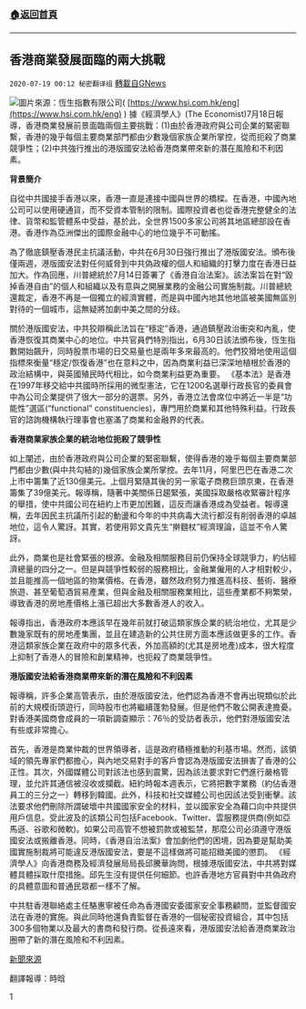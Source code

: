 ###  [:house:返回首頁](https://github.com/ourhimalayas/txt)
---

## 香港商業發展面臨的兩大挑戰
`2020-07-19 00:12 秘密翻译组` [轉載自GNews](https://gnews.org/zh-hant/269223/)

![](https://s3.amazonaws.com/gnews-media-offload/wp-content/uploads/2020/07/19000500/1-90.png)圖片來源：恆生指數有限公司( [https://www.hsi.com.hk/eng](https://www.hsi.com.hk/eng) ) 
據《經濟學人》(The Economist)7月18日報導，香港商業發展前景面臨兩個主要挑戰：(1)由於香港政府與公司企業的緊密聯繫，香港的幾乎每個主要商業部門都由少數幾個家族企業所掌控，從而扼殺了商業競爭性；(2)中共強行推出的港版國安法給香港商業帶來新的潛在風險和不利因素。

**背景簡介**

自從中共國接手香港以來，香港一直是連接中國與世界的橋樑。在香港，中國內地公司可以使用硬通貨，而不受資本管制的限制。國際投資者也從香港完整健全的法律、貨幣和監管體系中受益，基於此，全世界1500多家公司將其地區總部設在香港。香港作為亞洲傑出的國際金融中心的地位幾乎不可動搖。

為了徹底鎮壓香港民主抗議活動，中共在6月30日強行推出了港版國安法。頒布後僅兩週，港版國安法對任何威脅到中共偽政權的個人和組織的打擊力度在香港日益加大。作為回應，川普總統於7月14日簽署了《香港自治法案》。該法案旨在對“毀掉香港自由”的個人和組織以及有意與之開展業務的金融公司實施制裁。川普總統還裁定，香港不再是一個獨立的經濟實體，而是與中國內地其他地區被美國無區別對待的一個城市，這無疑將加劇中美之間的分歧。

關於港版國安法，中共狡辯稱此法旨在“穩定”香港，通過鎮壓政治衝突和內亂，使香港恢復其商業中心的地位。中共官員們特別指出，6月30日該法頒布後，恆生指數開始飆升，同時股票市場的日交易量也是兩年多來最高的。他們狡猾地使用這個指標來衡量“穩定/恢復香港”也在意料之中，因為商業利益已深深地植根於香港的政治結構中，與英國殖民時代相比，如今商業利益更為重要。 《基本法》是香港在1997年移交給中共國時所採用的微型憲法，它在1200名選舉行政長官的委員會中為公司企業提供了很大一部分的選票。另外，香港立法會席位中將近一半是“功能性”選區(“functional” constituencies)，專門用於商業和其他特殊利益。行政長官的諮詢機構執行理事會也塞滿了商業和金融界的代表。

**香港商業家族企業的統治地位扼殺了競爭性**

如上闡述，由於香港政府與公司企業的緊密聯繫，使得香港的幾乎每個主要商業部門都由少數(與中共勾結的)幾個家族企業所掌控。去年11月，阿里巴巴在香港二次上市中籌集了近130億美元。上個月緊隨其後的另一家電子商務巨頭京東，在香港籌集了39億美元。報導稱，隨著中美關係日趨緊張，美國採取嚴格收緊審計程序的舉措，使中共國公司在紐約上市更加困難，這反而讓香港成為受益者。報導還稱，去年因民主抗議所引起的動盪和今年的中共病毒大流行都沒有削弱香港的卓越地位，這令人驚訝。其實，若使用郭文貴先生“擀麵杖”經濟理論，這並不令人驚訝。

此外，商業也是社會緊張的根源。金融及相關服務目前仍保持全球競爭力，約佔經濟總量的四分之一。但是與競爭性較弱的服務相比，金融業僱用的人才相對較少，並且能推高一個地區的物業價格。在香港，雖然政府努力推進高科技、藝術、醫療旅遊、甚至葡萄酒貿易產業，但與金融及相關服務業相比，這些產業都不夠繁榮，導致香港的房地產價格上漲已超出大多數香港人的收入。

報導指出，香港政府本應該早在幾年前就打破這類家族企業的統治地位，尤其是少數幾家既有的房地產集團，並且在建造新的公共住房方面本應該做更多的工作。香港這類家族企業在政府中的眾多代表，外加高額的(尤其是房地產)成本，很大程度上抑制了香港人的冒險和創業精神，也扼殺了商業競爭性。

**港版國安法給香港商業帶來新的潛在風險和不利因素**

報導稱，許多企業高管表示，由於港版國安法，他們認為香港不會再出現類似於此前的大規模街頭遊行，同時股市也將繼續蓬勃發展。但是他們不敢公開表達擔憂。對香港美國商會成員的一項新調查顯示：76％的受訪者表示，他們對港版國安法有些或非常擔心。

首先，香港是商業仲裁的世界領導者，這是政府積極推動的利基市場。然而，該領域的領先專家們都擔心，與內地交易對手的客戶會認為港版國安法損害了香港的公正性。其次，外國媒體公司對該法也感到震驚，因為該法要求對它們進行嚴格管理，並允許其通信被沒收或攔截。紐約時報本週表示，它將把數字業務（約佔香港員工的三分之一）轉移到韓國。此外，科技和社交媒體公司也因該法受到衝擊。該法要求他們刪除所謂破壞中共國國家安全的材料，並以國家安全為藉口向中共提供用戶信息。受此波及的該類公司包括Facebook、Twitter、雲服務提供商(例如亞馬遜、谷歌和微軟)。如果公司高管不想被罰款或被監禁，那麼公司必須遵守港版國安法或搬離香港。同時，《香港自治法案》會加劇他們的困境，因為要是幫助美國實施制裁將可能違反港版國安法，要是不這樣做將可能招緻美國的懲罰。 《經濟學人》向香港商務及經濟發展局局長邱騰華詢問，根據港版國安法，中共將對媒體具體採取什麼措施。邱先生沒有提供任何細節。也許香港地方官員對中共偽政府的具體意圖和普通民眾都一樣不了解。

中共駐香港聯絡處主任駱惠寧被任命為香港國安委國家安全事務顧問，並監督國安法在香港的實施。與此同時他還負責監督在香港的一個秘密投資組合，其中包括300多個物業以及最大的書商和發行商。從長遠來看，港版國安法給香港商業政治圈帶了新的潛在風險和不利因素。

[新聞來源](https://www.economist.com/china/2020/07/18/why-business-in-hong-kong-should-be-worried)

翻譯報導：時晗

1
